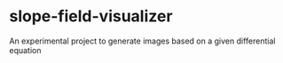 # slope-field-visualizer
An experimental project to generate images based on a given differential equation
